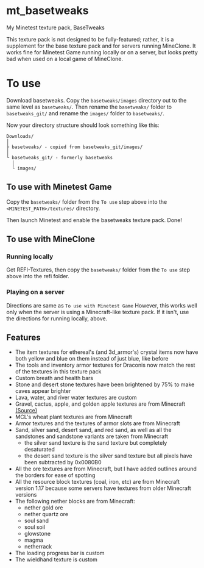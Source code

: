 # mt_basetweaks
My Minetest texture pack, BaseTweaks

This texture pack is not designed to be fully-featured;
rather, it is a supplement for the base texture pack and
for servers running MineClone. It works fine for Minetest
Game running locally or on a server, but looks pretty bad
when used on a local game of MineClone.

# To use
Download basetweaks. Copy the `basetweaks/images` directory
out to the same level as `basetweaks/`. Then rename the
`basetweaks/` folder to `basetweaks_git/` and rename the
`images/` folder to `basetweaks/`.

Now your directory structure should look something like
this:
```
Downloads/
│
├ basetweaks/ - copied from basetweaks_git/images/
│
└ basetweaks_git/ - formerly basetweaks
  │
  └ images/
```

## To use with Minetest Game
Copy the `basetweaks/` folder from the `To use` step above
into the `<MINETEST_PATH>/textures/` directory.

Then launch Minetest and enable the basetweaks texture pack.
Done!

## To use with MineClone
### Running locally
Get REFI-Textures, then copy the `basetweaks/` folder
from the `To use` step above into the refi folder.

### Playing on a server
Directions are same as `To use with Minetest Game` However,
this works well only when the server is using a Minecraft-like
texture pack. If it isn't, use the directions for running
locally, above.

## Features
- The item textures for ethereal's (and 3d_armor's)
  crystal items now have both yellow and blue on them
  instead of just blue, like before
- The tools and inventory armor textures for Draconis
  now match the rest of the textures in this texture
  pack
- Custom breath and health bars
- Stone and desert stone textures have been brightened
  by 75% to make caves appear brighter
- Lava, water, and river water textures are custom
- Gravel, cactus, apple, and golden apple textures are
  from Minecraft [(Source)](https://github.com/KygekDev/default-textures)
- MCL's wheat plant textures are from Minecraft
- Armor textures and the textures of armor slots are
  from Minecraft
- Sand, silver sand, desert sand, and red sand, as well
  as all the sandstones and sandstone variants are taken from
  Minecraft
  - the silver sand texture is the sand texture but
    completely desaturated
  - the desert sand texture is the silver sand texture but
    all pixels have been subtracted by 0x0080B0
- All the ore textures are from Minecraft, but I have
  added outlines around the borders for ease of spotting
- All the resource block textures (coal, iron, etc) are
  from Minecraft version 1.17 because some servers have
  textures from older Minecraft versions
- The following nether blocks are from Minecraft:
  - nether gold ore
  - nether quartz ore
  - soul sand
  - soul soil
  - glowstone
  - magma
  - netherrack
- The loading progress bar is custom
- The wieldhand texture is custom
